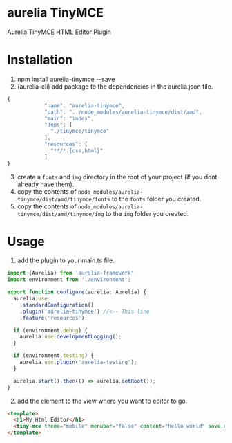 # aurelia TinyMCE
Aurelia TinyMCE HTML Editor Plugin

# Installation
1. npm install aurelia-tinymce --save
2. (aurelia-cli) add package to the dependencies in the aurelia.json file.
```javascript
{
            "name": "aurelia-tinymce",
            "path": "../node_modules/aurelia-tinymce/dist/amd",
            "main": "index",
            "deps": [
              "./tinymce/tinymce"
            ],            
            "resources": [
              "**/*.{css,html}"
            ]
}
```
3. create a `fonts` and `img` directory in the root of your project (if you dont already have them).
4. copy the contents of `node_modules/aurelia-tinymce/dist/amd/tinymce/fonts` to the `fonts` folder you created.
5. copy the contents of `node_modules/aurelia-tinymce/dist/amd/tinymce/img` to the `img` folder you created.

# Usage

1. add the plugin to your main.ts file.
```javascript
import {Aurelia} from 'aurelia-framework'
import environment from './environment';

export function configure(aurelia: Aurelia) {
  aurelia.use
    .standardConfiguration()
    .plugin('aurelia-tinymce') //<-- This line
    .feature('resources');

  if (environment.debug) {
    aurelia.use.developmentLogging();
  }

  if (environment.testing) {
    aurelia.use.plugin('aurelia-testing');
  }

  aurelia.start().then(() => aurelia.setRoot());
}
```

2. add the element to the view where you want to editor to go.
```html
<template>
  <h1>My Html Editor</h1>
  <tiny-mce theme="mobile" menubar="false" content="hello world" save.delegate="saveContent($event)"></tiny-mce> <!--This line-->
</template>
```